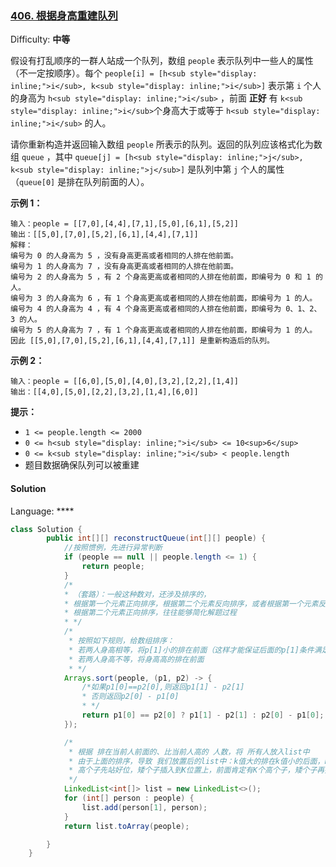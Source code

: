 ### [406\. 根据身高重建队列](https://leetcode-cn.com/problems/queue-reconstruction-by-height/)

Difficulty: **中等**

假设有打乱顺序的一群人站成一个队列，数组 `people` 表示队列中一些人的属性（不一定按顺序）。每个 `people[i] = [h<sub style="display: inline;">i</sub>, k<sub style="display: inline;">i</sub>]` 表示第 `i` 个人的身高为 `h<sub style="display: inline;">i</sub>` ，前面 **正好** 有 `k<sub style="display: inline;">i</sub>`个身高大于或等于 `h<sub style="display: inline;">i</sub>` 的人。

请你重新构造并返回输入数组 `people` 所表示的队列。返回的队列应该格式化为数组 `queue` ，其中 `queue[j] = [h<sub style="display: inline;">j</sub>, k<sub style="display: inline;">j</sub>]` 是队列中第 `j` 个人的属性（`queue[0]` 是排在队列前面的人）。

**示例 1：**

```
输入：people = [[7,0],[4,4],[7,1],[5,0],[6,1],[5,2]]
输出：[[5,0],[7,0],[5,2],[6,1],[4,4],[7,1]]
解释：
编号为 0 的人身高为 5 ，没有身高更高或者相同的人排在他前面。
编号为 1 的人身高为 7 ，没有身高更高或者相同的人排在他前面。
编号为 2 的人身高为 5 ，有 2 个身高更高或者相同的人排在他前面，即编号为 0 和 1 的人。
编号为 3 的人身高为 6 ，有 1 个身高更高或者相同的人排在他前面，即编号为 1 的人。
编号为 4 的人身高为 4 ，有 4 个身高更高或者相同的人排在他前面，即编号为 0、1、2、3 的人。
编号为 5 的人身高为 7 ，有 1 个身高更高或者相同的人排在他前面，即编号为 1 的人。
因此 [[5,0],[7,0],[5,2],[6,1],[4,4],[7,1]] 是重新构造后的队列。
```

**示例 2：**

```
输入：people = [[6,0],[5,0],[4,0],[3,2],[2,2],[1,4]]
输出：[[4,0],[5,0],[2,2],[3,2],[1,4],[6,0]]
```

**提示：**

* `1 <= people.length <= 2000`
* `0 <= h<sub style="display: inline;">i</sub> <= 10<sup>6</sup>`
* `0 <= k<sub style="display: inline;">i</sub> < people.length`
* 题目数据确保队列可以被重建

#### Solution

Language: ****

```java
class Solution {
        public int[][] reconstructQueue(int[][] people) {
            //按照惯例，先进行异常判断
            if (people == null || people.length <= 1) {
                return people;
            }
            /*
            * （套路）：一般这种数对，还涉及排序的，
            * 根据第一个元素正向排序，根据第二个元素反向排序，或者根据第一个元素反向排序，
            * 根据第二个元素正向排序，往往能够简化解题过程
            * */
            /*
             * 按照如下规则，给数组排序：
             * 若两人身高相等，将p[1]小的排在前面（这样才能保证后面的p[1]条件满足）
             * 若两人身高不等，将身高高的排在前面
             * */
            Arrays.sort(people, (p1, p2) -> {
                /*如果p1[0]==p2[0],则返回p1[1] - p2[1]
                * 否则返回p2[0] - p1[0]
                * */
                return p1[0] == p2[0] ? p1[1] - p2[1] : p2[0] - p1[0];
            });

            /*
             * 根据 排在当前人前面的、比当前人高的 人数，将 所有人放入list中
             * 由于上面的排序，导致 我们放置后的list中：k值大的排在k值小的后面，k值相同的：身高高的排在身高低的后面
             * 高个子先站好位，矮个子插入到K位置上，前面肯定有K个高个子，矮个子再插到前面也满足K的要求
             */
            LinkedList<int[]> list = new LinkedList<>();
            for (int[] person : people) {
                list.add(person[1], person);
            }
            return list.toArray(people);

        }
    }
```
